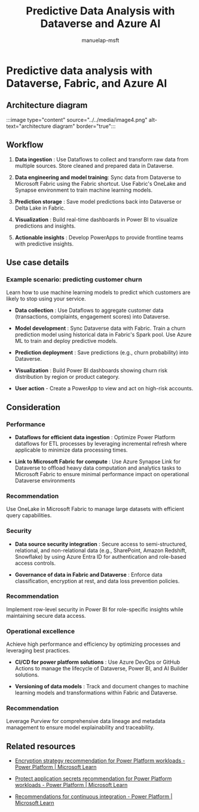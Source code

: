 ﻿---
title: Predictive Data Analysis with Dataverse and Azure AI
description: Learn how to perform predictive data analysis using Dataverse, Fabric, and Azure AI. Discover best practices for data ingestion, model training, and visualization.
author: manuelap-msft
ms.subservice: guidance
ms.topic: conceptual
ms.date: 02/05/2025
ms.author: manuelap
ms.reviewer: pankajsharma2087
contributors: 
  - manuelap-msft
search.audienceType: 
  - admin
  - flowmaker
---


# Predictive data analysis with Dataverse, Fabric, and Azure AI

## Architecture diagram

:::image type="content" source="../../media/image4.png" alt-text="architecture diagram" border="true":::

## Workflow

1. **Data ingestion** : Use Dataflows to collect and transform raw data from multiple sources.
Store cleaned and prepared data in Dataverse.

2. **Data engineering and model training**: Sync data from Dataverse to Microsoft Fabric using the Fabric shortcut. Use Fabric's OneLake and Synapse environment to train machine learning models.

3. **Prediction storage** : Save model predictions back into Dataverse or Delta Lake in Fabric.

4. **Visualization** : Build real-time dashboards in Power BI to visualize predictions and insights.

5. **Actionable insights** : Develop PowerApps to provide frontline teams with predictive insights.

## Use case details

### Example scenario: predicting customer churn
Learn how to use machine learning models to predict which customers are likely to stop using your service.

- **Data collection** : Use Dataflows to aggregate customer data (transactions, complaints, engagement scores) into Dataverse.

- **Model development** : Sync Dataverse data with Fabric. Train a churn prediction model using historical data in Fabric's Spark pool. Use Azure ML to train and deploy predictive models.

- **Prediction deployment** : Save predictions (e.g., churn probability) into Dataverse.

- **Visualization** : Build Power BI dashboards showing churn risk distribution by region or product category.

- **User action** - Create a PowerApp to view and act on high-risk accounts.

## Consideration

### Performance 

- **Dataflows for efficient data ingestion** : Optimize Power Platform dataflows for ETL processes by leveraging incremental refresh where applicable to minimize data processing times.

- **Link to Microsoft Fabric for compute** : Use Azure Synapse Link for Dataverse to offload heavy data computation and analytics tasks to Microsoft Fabric to ensure minimal performance impact on operational Dataverse environments

### Recommendation

Use OneLake in Microsoft Fabric to manage large datasets with efficient query capabilities.

### Security

-  **Data source security integration** : Secure access to semi-structured, relational, and non-relational data (e.g., SharePoint, Amazon Redshift, Snowflake) by using Azure Entra ID for authentication and role-based access controls.

- **Governance of data in Fabric and Dataverse** : Enforce data classification, encryption at rest, and data loss prevention policies.

### Recommendation

Implement row-level security in Power BI for role-specific insights while maintaining secure data access.

### Operational excellence
Achieve high performance and efficiency by optimizing processes and leveraging best practices.

- **CI/CD for power platform solutions** : Use Azure DevOps or GitHub Actions to manage the lifecycle of Dataverse, Power BI, and AI Builder solutions.

- **Versioning of data models** : Track and document changes to machine learning models and transformations within Fabric and Dataverse.

### Recommendation

Leverage Purview for comprehensive data lineage and metadata management to ensure model explainability and traceability.

## Related resources

- [Encryption strategy recommendation for Power Platform workloads - Power Platform \| Microsoft Learn](https://learn.microsoft.com/en-us/power-platform/well-architected/security/encryption#encryption-scenarios)

- [Protect application secrets recommendation for Power Platform workloads - Power Platform \| Microsoft Learn](https://learn.microsoft.com/en-us/power-platform/well-architected/security/application-secrets#use-azure-key-vault-secrets)

- [Recommendations for continuous integration - Power Platform \| Microsoft Learn](https://learn.microsoft.com/en-us/power-platform/well-architected/operational-excellence/release-engineering-continuous-integration)
